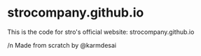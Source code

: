 # strocompany.github.io

This is the code for stro's official website: strocompany.github.io

/n Made from scratch by @karmdesai
